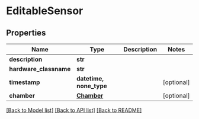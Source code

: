 # EditableSensor


## Properties
Name | Type | Description | Notes
------------ | ------------- | ------------- | -------------
**description** | **str** |  | 
**hardware_classname** | **str** |  | 
**timestamp** | **datetime, none_type** |  | [optional] 
**chamber** | [**Chamber**](Chamber.md) |  | [optional] 

[[Back to Model list]](../README.md#documentation-for-models) [[Back to API list]](../README.md#documentation-for-api-endpoints) [[Back to README]](../README.md)


